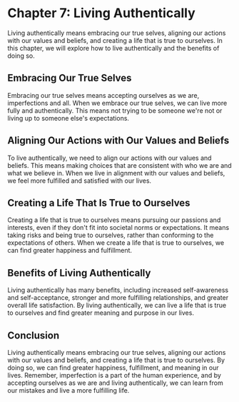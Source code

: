Chapter 7: Living Authentically
===============================

Living authentically means embracing our true selves, aligning our actions with our values and beliefs, and creating a life that is true to ourselves. In this chapter, we will explore how to live authentically and the benefits of doing so.

Embracing Our True Selves
-------------------------

Embracing our true selves means accepting ourselves as we are, imperfections and all. When we embrace our true selves, we can live more fully and authentically. This means not trying to be someone we're not or living up to someone else's expectations.

Aligning Our Actions with Our Values and Beliefs
------------------------------------------------

To live authentically, we need to align our actions with our values and beliefs. This means making choices that are consistent with who we are and what we believe in. When we live in alignment with our values and beliefs, we feel more fulfilled and satisfied with our lives.

Creating a Life That Is True to Ourselves
-----------------------------------------

Creating a life that is true to ourselves means pursuing our passions and interests, even if they don't fit into societal norms or expectations. It means taking risks and being true to ourselves, rather than conforming to the expectations of others. When we create a life that is true to ourselves, we can find greater happiness and fulfillment.

Benefits of Living Authentically
--------------------------------

Living authentically has many benefits, including increased self-awareness and self-acceptance, stronger and more fulfilling relationships, and greater overall life satisfaction. By living authentically, we can live a life that is true to ourselves and find greater meaning and purpose in our lives.

Conclusion
----------

Living authentically means embracing our true selves, aligning our actions with our values and beliefs, and creating a life that is true to ourselves. By doing so, we can find greater happiness, fulfillment, and meaning in our lives. Remember, imperfection is a part of the human experience, and by accepting ourselves as we are and living authentically, we can learn from our mistakes and live a more fulfilling life.


